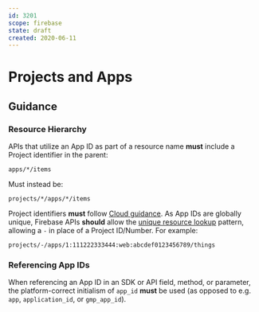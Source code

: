 ```yaml
---
id: 3201
scope: firebase
state: draft
created: 2020-06-11
---
```


# Projects and Apps

## Guidance

### Resource Hierarchy

APIs that utilize an App ID as part of a resource name **must** include a
Project identifier in the parent:

```
apps/*/items
```

Must instead be:

```
projects/*/apps/*/items
```

Project identifiers **must** follow [Cloud guidance][aip-2510]. As App IDs are
globally unique, Firebase APIs **should** allow the [unique resource
lookup][aip-159-unique] pattern, allowing a `-` in place of a Project
ID/Number. For example:

```
projects/-/apps/1:111222333444:web:abcdef0123456789/things
```

### Referencing App IDs

When referencing an App ID in an SDK or API field, method, or parameter, the
platform-correct initialism of `app_id` **must** be used (as opposed to e.g.
`app`, `application_id`, or `gmp_app_id`).

[aip-2510]: ../cloud/2510.md
[aip-159-unique]: ../0159.md#unique-resource-lookup
